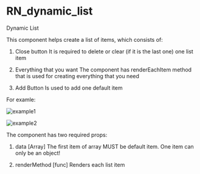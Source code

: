# RN_dynamic_list
Dynamic List

This component helps create a list of items, which consists of:
1. Close button
    It is required to delete or clear (if it is the last one) one list item

2. Everything that you want
    The component has renderEachItem method that is used for creating everything that you need

3. Add Button
    Is used to add one default item  


For examle:

![example1](https://user-images.githubusercontent.com/18067700/43197865-472ad786-9015-11e8-8823-5f670c6d399a.jpg)

![example2](https://user-images.githubusercontent.com/18067700/43200296-c7880662-901d-11e8-96c8-d11fc0da7175.jpg)

The component has two required props:
1. data [Array]
    The first item of array MUST be default item. 
    One item can only be an object!

2. renderMethod [func]
    Renders each list item
